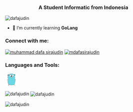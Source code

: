 <h3 align="center">A Student Informatic from Indonesia</h3>

<p align="left"> <img src="https://komarev.com/ghpvc/?username=dafajudin&label=Profile%20views&color=0e75b6&style=flat" alt="dafajudin" /> </p>

- 🌱 I’m currently learning **GoLang**

<h3 align="left">Connect with me:</h3>
<p align="left">
<a href="https://linkedin.com/in/muhammad dafa sirajudin" target="blank"><img align="center" src="https://raw.githubusercontent.com/rahuldkjain/github-profile-readme-generator/master/src/images/icons/Social/linked-in-alt.svg" alt="muhammad dafa sirajudin" height="30" width="40" /></a>
<a href="https://instagram.com/mdafasirajudin" target="blank"><img align="center" src="https://raw.githubusercontent.com/rahuldkjain/github-profile-readme-generator/master/src/images/icons/Social/instagram.svg" alt="mdafasirajudin" height="30" width="40" /></a>
</p>

<h3 align="left">Languages and Tools:</h3>
<p align="left"> <a href="https://golang.org" target="_blank" rel="noreferrer"> <img src="https://raw.githubusercontent.com/devicons/devicon/master/icons/go/go-original.svg" alt="go" width="40" height="40"/> </a> </p>

<p><img align="left" src="https://github-readme-stats.vercel.app/api/top-langs?username=dafajudin&show_icons=true&locale=en&layout=compact" alt="dafajudin" /></p>

<p>&nbsp;<img align="center" src="https://github-readme-stats.vercel.app/api?username=dafajudin&show_icons=true&locale=en" alt="dafajudin" /></p>

<p><img align="center" src="https://github-readme-streak-stats.herokuapp.com/?user=dafajudin&" alt="dafajudin" /></p>
